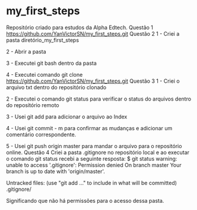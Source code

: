 # my_first_steps
Repositório criado para estudos da Alpha Edtech.
Questão 1
https://github.com/YanVictorSN/my_first_steps.git
Questão 2
1 - Criei a pasta diretório_my_first_steps

2 - Abrir a pasta

3 - Executei git bash dentro da pasta

4 - Executei comando git clone https://github.com/YanVictorSN/my_first_steps.git
Questão 3
1 - Criei o arquivo txt dentro do repositório clonado

2 - Executei o comando git status para verificar o status do arquivos dentro do repositório remoto

3 - Usei git add para adicionar o arquivo ao Index

4 - Usei git commit - m para confirmar as mudanças e adicionar um comentário correspondente.

5 - Usei git push origin master para mandar o arquivo para o repositório online.
Questão 4
Criei a pasta .gitignore no repositório local e ao executar o comando git status recebi a seguinte resposta:
$ git status
warning: unable to access '.gitignore': Permission denied
On branch master
Your branch is up to date with 'origin/master'.

Untracked files:
  (use "git add <file>..." to include in what will be committed)
        .gitignore/

Significando que não há permissões para o acesso dessa pasta.